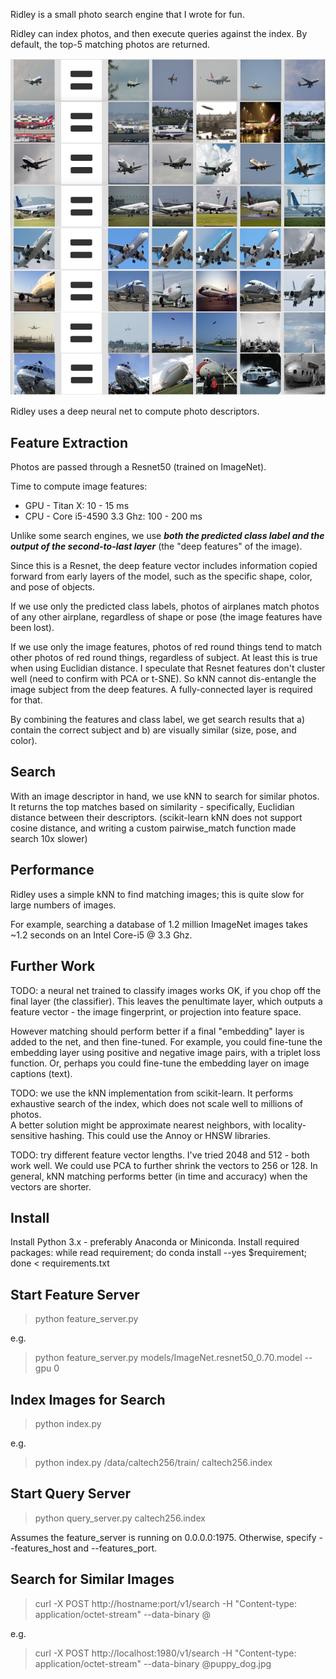 Ridley is a small photo search engine that I wrote for fun.

Ridley can index photos, and then execute queries against
the index. By default, the top-5 matching photos are returned.

![Search results](screenshots/ridley_photo_search_engine5.jpeg?raw=true)

Ridley uses a deep neural net to compute photo descriptors.


Feature Extraction
------------------

Photos are passed through a Resnet50 (trained on ImageNet).

Time to compute image features:
* GPU - Titan X: 10 - 15 ms
* CPU - Core i5-4590 3.3 Ghz: 100 - 200 ms

Unlike some search engines, we use ***both the predicted class label and the output 
of the second-to-last layer*** (the "deep features" of the image).

Since this is a Resnet, the deep feature vector includes information copied forward 
from early layers of the model, such as the specific shape, color, and pose of objects.

If we use only the predicted class labels, photos of airplanes match photos of any 
other airplane, regardless of shape or pose (the image features have been lost).

If we use only the image features, photos of red round things tend to match other 
photos of red round things, regardless of subject. At least this is true when using
Euclidian distance.  I speculate that Resnet features don't cluster well (need to 
confirm with PCA or t-SNE). So kNN cannot dis-entangle the image subject from the deep 
features. A fully-connected layer is required for that.

By combining the features and class label, we get search results that a) contain the 
correct subject and b) are visually similar (size, pose, and color).


Search
------

With an image descriptor in hand, we use kNN to search for similar photos.  
It returns the top matches based on similarity - specifically, Euclidian distance 
between their descriptors. (scikit-learn kNN does not support cosine distance, and
writing a custom pairwise_match function made search 10x slower)


Performance
-----------

Ridley uses a simple kNN to find matching images; this is quite slow for large 
numbers of images.

For example, searching a database of 1.2 million ImageNet images takes ~1.2 seconds
on an Intel Core-i5 @ 3.3 Ghz.


Further Work
------------

TODO: a neural net trained to classify images works OK, if you chop off the 
final layer (the classifier).  This leaves the penultimate layer, which 
outputs a feature vector - the image fingerprint, or projection into feature 
space.

However matching should perform better if a final "embedding" layer is added to 
the net, and then fine-tuned.  For example, you could fine-tune the embedding 
layer using positive and negative image pairs, with a triplet loss function.
Or, perhaps you could fine-tune the embedding layer on image captions (text).

TODO: we use the kNN implementation from scikit-learn.  It performs exhaustive 
search of the index, which does not scale well to millions of photos.  
A better solution might be approximate nearest neighbors, with locality-
sensitive hashing.  This could use the Annoy or HNSW libraries.

TODO: try different feature vector lengths. I've tried 2048 and 512 - both
work well.  We could use PCA to further shrink the vectors to 256 or 128.
In general, kNN matching performs better (in time and accuracy) when the 
vectors are shorter.


Install
-------

Install Python 3.x - preferably Anaconda or Miniconda.
Install required packages:
  while read requirement; do conda install --yes $requirement; done < requirements.txt


Start Feature Server
--------------------

> python feature_server.py <cnn model for feature extraction>

e.g.
  > python feature_server.py models/ImageNet.resnet50_0.70.model --gpu 0


Index Images for Search
-----------------------

> python index.py <path to folder> <index name>

e.g.
  > python index.py /data/caltech256/train/ caltech256.index


Start Query Server
------------------

> python query_server.py caltech256.index

Assumes the feature_server is running on 0.0.0.0:1975.  Otherwise, specify --features_host and --features_port.


Search for Similar Images
-------------------------

> curl -X POST http://hostname:port/v1/search -H "Content-type: application/octet-stream" --data-binary @<filenmame>

e.g.
  > curl -X POST http://localhost:1980/v1/search -H "Content-type: application/octet-stream" --data-binary @puppy_dog.jpg

